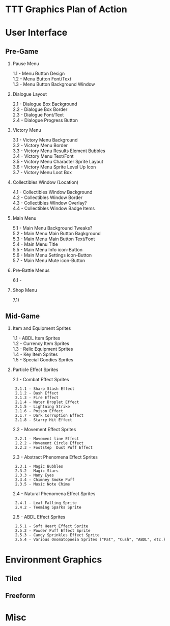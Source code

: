 TTT Graphics Plan of Action
===========================

# User Interface

## Pre-Game

1) Pause Menu

    1.1 -  Menu Button Design <br>
    1.2 - Menu Button Font/Text<br>
    1.3 - Menu Button Background Window<br>
    
2) Dialogue Layout

    2.1 - Dialogue Box Background<br>
    2.2 - Dialogue Box Border<br>
    2.3 - Dialogue Font/Text<br>
    2.4 - Dialogue Progress Button<br>
    
3) Victory Menu

    3.1 - Victory Menu Background<br>
    3.2 - Victory Menu Border<br>
    3.3 - Victory Menu Results Element Bubbles<br>
    3.4 - Victory Menu Text/Font<br>
    3.5 - Victory Menu Character Sprite Layout<br>
    3.6 - Victory Menu Sprite Level Up Icon<br>
    3.7 - Victory Menu Loot Box<br>
    
4) Collectibles Window (Location)

    4.1 - Collectibles Window Background<br>
    4.2 - Collectibles Window Border<br>
    4.3 - Collectibles WIndow Overlay?<br>
    4.4 - Collectibles Window Badge Items<br>
    
5) Main Menu

    5.1 - Main Menu Background Tweaks?<br>
    5.2 - Main Menu Main Button Bagkground<br>
    5.3 - Main Menu Main Button Text/Font<br>
    5.4 - Main Menu Title<br>
    5.5 - Main Menu Info icon-Button<br>
    5.6 - Main Menu Settings icon-Button<br>
    5.7 - Main Menu Mute icon-Button<br>
    
6) Pre-Battle Menus

    6.1 -  
7) Shop Menu

    7.1) 



## Mid-Game

1) Item and Equipment Sprites

    1.1 - ABDL Item Sprites<br>
    1.2 - Currency Item Sprites<br>
    1.3 - Relic Equipment Sprites<br>
    1.4 - Key Item Sprites<br>
    1.5 - Special Goodies Sprites<br>
    
2) Particle Effect Sprites

    2.1 - Combat Effect Sprites<br>
    
        2.1.1 - Sharp Slash Effect
        2.1.2 - Bash Effect
        2.1.3 - Fire Effect
        2.1.4 - Water Droplet Effect
        2.1.5 - Lightning Strike
        2.1.6 - Poison Effect
        2.1.7 - Dark Corruption Effect
        2.1.8 - Starry Hit Effect
        
    2.2 - Movement Effect Sprites<br>
        
        2.2.1 - Movement line Effect
        2.2.2 - Movement Circle Effect
        2.2.3 - Footstep  Dust Puff Effect
        
    2.3 - Abstract Phenomena Effect Sprites<br>
    
        2.3.1 - Magic Bubbles
        2.3.2 - Magic Stars
        2.3.3 - Many Eyes
        2.3.4 - Chimney Smoke Puff
        2.3.5 - Music Note Chime
       
    2.4 - Natural Phenomena Effect Sprites<br>
    
        2.4.1 - Leaf Falling Sprite
        2.4.2 - Teeming Sparks Sprite
       
    2.5 - ABDL Effect Sprites<br>
        
        2.5.1 - Soft Heart Effect Sprite
        2.5.2 - Powder Puff Effect Sprite
        2.5.3 - Candy Sprinkles Effect Sprite
        2.5.4 - Various Onomatopoeia Sprites ("Pat", "Cush", "ABDL", etc.)




# Environment Graphics

## Tiled

## Freeform



# Misc